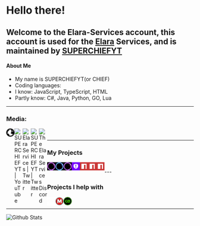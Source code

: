 # Hello there! 

Welcome to the Elara-Services account, this account is used for the [Elara](https://superchiefyt.xyz) Services, and is maintained by [SUPERCHIEFYT](https://github.com/SUPERCHIEFYT)
---


#### About Me
- My name is SUPERCHIEFYT(or CHIEF) 
- Coding languages:
- I know: JavaScript, TypeScript, HTML
- Partly know: C#, Java, Python, GO, Lua

---


### Media:

[<img align="left" title="superchiefyt.xyz" width="22px" src="https://raw.githubusercontent.com/iconic/open-iconic/master/svg/globe.svg" />][website]
[<img align="left" title="SUPERCHIEFYT | YouTube" width="22px" src="https://cdn.superchiefyt.xyz/api/bot/youtube.png" />][YouTube]
[<img align="left" title="Elara Services | Twitter" width="22px" src="https://cdn.superchiefyt.xyz/api/bot/twitter.png" />][twitterElara]
[<img align="left" title="SUPERCHIEFYT | Twitter" width="22px" src="https://cdn.superchiefyt.xyz/api/bot/twitter.png" />][twitterSuper]
[<img align="left" title="The Elara Services Discord" width="22px" src="https://cdn.superchiefyt.xyz/api/bot/discord.gif"/>][Discord]

<br />

---

### My Projects 
[<img align="left" width="22px" title="Elara | Discord Bot" src="https://github.com/Elara-Discord-Bots/Bot-Images/blob/master/bot/Elara.png?raw=true"/>][website]
[<img align="left" width="22px" title="Elara 2 | Discord Bot" src="https://github.com/Elara-Discord-Bots/Bot-Images/blob/master/bot/Elara_Beta.png?raw=true"/>][website]
[<img align="left" width="22px" title="Elara Services | Website" src="https://github.com/Elara-Discord-Bots/Bot-Images/blob/master/bot/Elara.png?raw=true"/>][services]
[<img align="left" width="22px" title="ModBot | Discord Bot" src="https://github.com/Elara-Discord-Bots/Bot-Images/blob/master/bot/ModBot.png?raw=true"/>][ModBot]
[<img align="left" width="22px" title="Elara Services | NPM" src="https://raw.githubusercontent.com/github/explore/6c6508f34230f0ac0d49e847a326429eefbfc030/topics/npm/npm.png"/>][npm:services]
[<img align="left" width="22px" title="Elara Hook | NPM" src="https://raw.githubusercontent.com/github/explore/6c6508f34230f0ac0d49e847a326429eefbfc030/topics/npm/npm.png"/>][npm:hook]
[<img align="left" width="22px" title="Great-Commando | NPM" src="https://raw.githubusercontent.com/github/explore/6c6508f34230f0ac0d49e847a326429eefbfc030/topics/npm/npm.png"/>][npm:great]

<br />
---

### Projects I help with 
[<img align="left" width="22px" title="RCO - Roblox Case Opener | Discord Bot" src="https://github.com/Elara-Discord-Bots/Bot-Images/blob/master/bot/RCO.png?raw=true"/>][pro:rblx]
[<img align="left" width="22px" title="MarksBot | Discord Bot" src="https://github.com/Elara-Discord-Bots/Bot-Images/blob/master/bot/MarksBot.png?raw=true"/>][pro:mb]
[<img align="left" width="22px" title="GreenBot | Discord Bot" src="https://github.com/Elara-Discord-Bots/Bot-Images/blob/master/bot/GreenBot.png?raw=true"/>][pro:gb]

<br />

---

<img align="left" alt="Github Stats" src="https://github-readme-stats.codestackr.vercel.app/api?username=Elara-Discord-Bots&theme=cobalt&show_icons=true&count_private=true&hide_border=true" />

[npm:services]: https://npmjs.com/package/elara-services
[npm:hook]: https://npmjs.com/package/elara-hook
[npm:great]: https://npmjs.com/package/great-commando


[ModBot]: https://mod.superchiefyt.xyz
[website]: https://superchiefyt.xyz
[twitterElara]: https://twitter.com/ElaraBot
[twitterSuper]: https://twitter.com/SUPERCHIEFYT
[YouTube]: https://youtube.com/c/SUPERCHIEFYT
[Discord]: https://superchiefyt.xyz/support
[services]: https://services.superchiefyt.xyz
[pro:rblx]: https://robloxcaseopener.xyz
[pro:mb]: https://marksbot.mwserver.site
[pro:gb]: https://greenbot.mwserver.site
